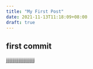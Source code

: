 ```yaml
---
title: "My First Post"
date: 2021-11-13T11:18:09+08:00
draft: true
---
```


## first commit

jjjjjjjjjjjjjjjjjjjjjjj

